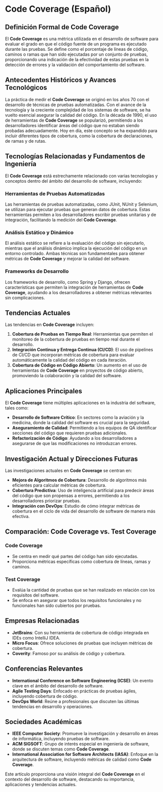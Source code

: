 # Code Coverage (Español)

## Definición Formal de Code Coverage

El **Code Coverage** es una métrica utilizada en el desarrollo de software para evaluar el grado en que el código fuente de un programa es ejecutado durante las pruebas. Se define como el porcentaje de líneas de código, caminos o ramas que han sido ejecutadas por un conjunto de pruebas, proporcionando una indicación de la efectividad de estas pruebas en la detección de errores y la validación del comportamiento del software.

## Antecedentes Históricos y Avances Tecnológicos

La práctica de medir el **Code Coverage** se originó en los años 70 con el desarrollo de técnicas de pruebas automatizadas. Con el avance de la tecnología y la creciente complejidad de los sistemas de software, se ha vuelto esencial asegurar la calidad del código. En la década de 1990, el uso de herramientas de **Code Coverage** se popularizó, permitiendo a los desarrolladores identificar áreas del código que no estaban siendo probadas adecuadamente. Hoy en día, este concepto se ha expandido para incluir diferentes tipos de cobertura, como la cobertura de declaraciones, de ramas y de rutas.

## Tecnologías Relacionadas y Fundamentos de Ingeniería

El **Code Coverage** está estrechamente relacionado con varias tecnologías y conceptos dentro del ámbito del desarrollo de software, incluyendo:

### Herramientas de Pruebas Automatizadas

Las herramientas de pruebas automatizadas, como JUnit, NUnit y Selenium, se utilizan para ejecutar pruebas que generan datos de cobertura. Estas herramientas permiten a los desarrolladores escribir pruebas unitarias y de integración, facilitando la medición del **Code Coverage**.

### Análisis Estático y Dinámico

El análisis estático se refiere a la evaluación del código sin ejecutarlo, mientras que el análisis dinámico implica la ejecución del código en un entorno controlado. Ambas técnicas son fundamentales para obtener métricas de **Code Coverage** y mejorar la calidad del software.

### Frameworks de Desarrollo

Los frameworks de desarrollo, como Spring y Django, ofrecen características que permiten la integración de herramientas de **Code Coverage**, ayudando a los desarrolladores a obtener métricas relevantes sin complicaciones.

## Tendencias Actuales

Las tendencias en **Code Coverage** incluyen:

1. **Cobertura de Pruebas en Tiempo Real**: Herramientas que permiten el monitoreo de la cobertura de pruebas en tiempo real durante el desarrollo.
2. **Integración Continua y Entrega Continua (CI/CD)**: El uso de pipelines de CI/CD que incorporan métricas de cobertura para evaluar automáticamente la calidad del código en cada iteración.
3. **Cobertura de Código en Código Abierto**: Un aumento en el uso de herramientas de **Code Coverage** en proyectos de código abierto, promoviendo la colaboración y la calidad del software.

## Aplicaciones Principales

El **Code Coverage** tiene múltiples aplicaciones en la industria del software, tales como:

- **Desarrollo de Software Crítico**: En sectores como la aviación y la medicina, donde la calidad del software es crucial para la seguridad.
- **Aseguramiento de Calidad**: Permitiendo a los equipos de QA identificar secciones del código que requieren pruebas adicionales.
- **Refactorización de Código**: Ayudando a los desarrolladores a asegurarse de que las modificaciones no introduzcan errores.

## Investigación Actual y Direcciones Futuras

Las investigaciones actuales en **Code Coverage** se centran en:

- **Mejora de Algoritmos de Cobertura**: Desarrollo de algoritmos más eficientes para calcular métricas de cobertura.
- **Cobertura Predictiva**: Uso de inteligencia artificial para predecir áreas del código que son propensas a errores, permitiendo a los desarrolladores priorizar pruebas.
- **Integración con DevOps**: Estudio de cómo integrar métricas de cobertura en el ciclo de vida del desarrollo de software de manera más efectiva.

## Comparación: Code Coverage vs. Test Coverage

### Code Coverage

- Se centra en medir qué partes del código han sido ejecutadas.
- Proporciona métricas específicas como cobertura de líneas, ramas y caminos.

### Test Coverage

- Evalúa la cantidad de pruebas que se han realizado en relación con los requisitos del software.
- Se enfoca en asegurar que todos los requisitos funcionales y no funcionales han sido cubiertos por pruebas.

## Empresas Relacionadas

- **JetBrains**: Con su herramienta de cobertura de código integrada en IDEs como IntelliJ IDEA.
- **Micro Focus**: Ofrece soluciones de pruebas que incluyen métricas de cobertura.
- **Coverity**: Famoso por su análisis de código y cobertura.

## Conferencias Relevantes

- **International Conference on Software Engineering (ICSE)**: Un evento clave en el ámbito del desarrollo de software.
- **Agile Testing Days**: Enfocado en prácticas de pruebas ágiles, incluyendo cobertura de código.
- **DevOps World**: Reúne a profesionales que discuten las últimas tendencias en desarrollo y operaciones.

## Sociedades Académicas

- **IEEE Computer Society**: Promueve la investigación y desarrollo en áreas de informática, incluyendo pruebas de software.
- **ACM SIGSOFT**: Grupo de interés especial en ingeniería de software, donde se discuten temas como **Code Coverage**.
- **International Association for Software Architects (IASA)**: Enfoque en la arquitectura de software, incluyendo métricas de calidad como **Code Coverage**. 

Este artículo proporciona una visión integral del **Code Coverage** en el contexto del desarrollo de software, destacando su importancia, aplicaciones y tendencias actuales.